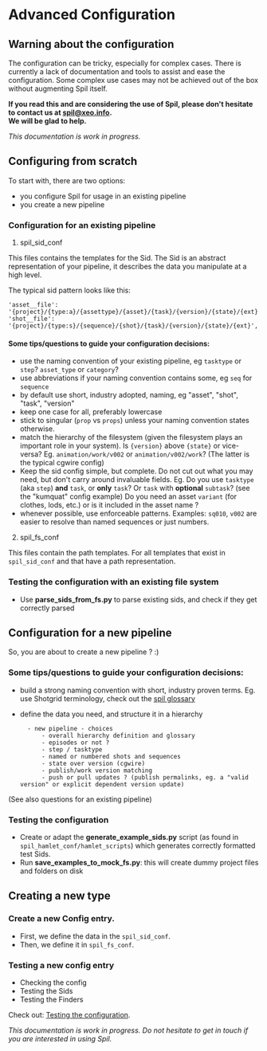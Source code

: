 # Advanced Configuration 

## Warning about the configuration

The configuration can be tricky, especially for complex cases.
There is currently a lack of documentation and tools to assist and ease the configuration.
Some complex use cases may not be achieved out of the box without augmenting Spil itself.

**If you read this and are considering the use of Spil, please don't hesitate to contact us at [spil@xeo.info](mailto:spil@xeo.info).  
We will be glad to help.** 

*This documentation is work in progress.* 

## Configuring from scratch

To start with, there are two options: 
- you configure Spil for usage in an existing pipeline 
- you create a new pipeline

### Configuration for an existing pipeline

1. spil_sid_conf

This files contains the templates for the Sid.
The Sid is an abstract representation of your pipeline, it describes the data you manipulate at a high level.

The typical sid pattern looks like this: 
```
'asset__file':            '{project}/{type:a}/{assettype}/{asset}/{task}/{version}/{state}/{ext}',
'shot__file':             '{project}/{type:s}/{sequence}/{shot}/{task}/{version}/{state}/{ext}',
```

#### Some tips/questions to guide your configuration decisions:

- use the naming convention of your existing pipeline, 
  eg `tasktype` or `step`? `asset_type` or `category`?  
- use abbreviations if your naming convention contains some, eg `seq` for `sequence`  
- by default use short, industry adopted, naming, eg "asset", "shot", "task", "version"
- keep one case for all, preferably lowercase
- stick to singular (`prop` vs `props`) unless your naming convention states otherwise.  
- match the hierarchy of the filesystem (given the filesystem plays an important role in your system).
  Is `{version}` above `{state}` or vice-versa? Eg. `animation/work/v002` or `animation/v002/work`?
  (The latter is the typical cgwire config)
- Keep the sid config simple, but complete. 
  Do not cut out what you may need, but don't carry around invaluable fields. 
  Eg. Do you use `tasktype` (aka `step`) **and** `task`, or **only** `task`?
  Or `task` with **optional** `subtask`? (see the "kumquat" config example)
  Do you need an asset `variant` (for clothes, lods, etc.) or is it included in the asset name ?
- whenever possible, use enforceable patterns.
  Examples: `sq010`, `v002` are easier to resolve than named sequences or just numbers.

2. spil_fs_conf

This files contain the path templates.
For all templates that exist in `spil_sid_conf` and that have a path representation.

### Testing the configuration with an existing file system
- Use **parse_sids_from_fs.py** to parse existing sids, and check if they get correctly parsed


## Configuration for a new pipeline

So, you are about to create a new pipeline ? :)

### Some tips/questions to guide your configuration decisions:

- build a strong naming convention with short, industry proven terms.
  Eg. use Shotgrid terminology, check out the [spil glossary](glossary.md)
- define the data you need, and structure it in a hierarchy

        - new pipeline - choices
            - overall hierarchy definition and glossary
            - episodes or not ?
            - step / tasktype
            - named or numbered shots and sequences
            - state over version (cgwire)
            - publish/work version matching
            - push or pull updates ? (publish permalinks, eg. a "valid version" or explicit dependent version update)

(See also questions for an existing pipeline)


### Testing the configuration

- Create or adapt the **generate_example_sids.py** script (as found in `spil_hamlet_conf/hamlet_scripts`) which generates correctly formatted test Sids.
- Run **save_examples_to_mock_fs.py**: this will create dummy project files and folders on disk


## Creating a new type

### Create a new Config entry.

- First, we define the data in the `spil_sid_conf`.
- Then, we define it in `spil_fs_conf`.

### Testing a new config entry

- Checking the config
- Testing the Sids
- Testing the Finders

Check out: [Testing the configuration](testing.md). 

*This documentation is work in progress. Do not hesitate to get in touch if you are interested in using Spil.*
